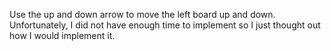 Use the up and down arrow to move the left board up and down.
Unfortunately, I did not have enough time to implement so I just thought out how I would implement it.
